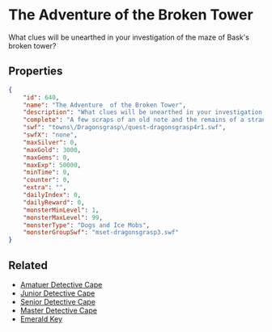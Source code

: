 # The Adventure  of the Broken Tower

What clues will be unearthed in your investigation of the maze of Bask's broken tower?

## Properties

```json
{
    "id": 640,
    "name": "The Adventure  of the Broken Tower",
    "description": "What clues will be unearthed in your investigation of the maze of Bask's broken tower?",
    "complete": "A few scraps of an old note and the remains of a strange Amulet... what could they mean?",
    "swf": "towns\/Dragonsgrasp\/quest-dragonsgrasp4r1.swf",
    "swfX": "none",
    "maxSilver": 0,
    "maxGold": 3000,
    "maxGems": 0,
    "maxExp": 50000,
    "minTime": 0,
    "counter": 0,
    "extra": "",
    "dailyIndex": 0,
    "dailyReward": 0,
    "monsterMinLevel": 1,
    "monsterMaxLevel": 99,
    "monsterType": "Dogs and Ice Mobs",
    "monsterGroupSwf": "mset-dragonsgrasp3.swf"
}
```

## Related

- [Amatuer Detective Cape](../items/4132-amatuer-detective-cape.md)
- [Junior Detective Cape](../items/4133-junior-detective-cape.md)
- [Senior Detective Cape](../items/4134-senior-detective-cape.md)
- [Master Detective Cape](../items/4135-master-detective-cape.md)
- [Emerald Key](../items/15628-emerald-key.md)


